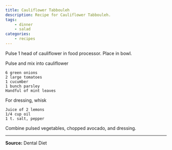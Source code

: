 ```yaml
---
title: Cauliflower Tabbouleh
description: Recipe for Cauliflower Tabbouleh.
tags:
    - dinner
    - salad
categories:
    - recipes
---
```


Pulse 1 head of cauliflower in food processor. Place in bowl.

Pulse and mix into cauliflower

```
6 green onions
2 large tomatoes
1 cucumber
1 bunch parsley
Handful of mint leaves
```

For dressing, whisk

```
Juice of 2 lemons
1/4 cup oil
1 t. salt, pepper
```

Combine pulsed vegetables, chopped avocado, and dressing.

---

**Source:** Dental Diet